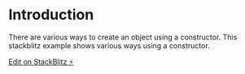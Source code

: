 # Introduction
There are various ways to create an object using a constructor. This stackblitz example shows various ways using a constructor. 

[Edit on StackBlitz ⚡️](https://stackblitz.com/edit/angular-ivy-lti7e8)
